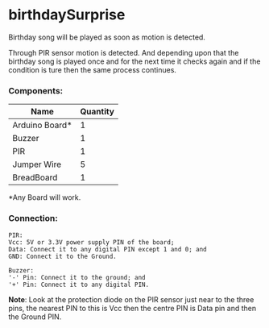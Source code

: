 # birthdaySurprise
Birthday song will be played as soon as motion is detected. 

Through PIR sensor motion is detected. And depending upon that the birthday song is played once and for the next time it checks again and if the condition is ture then the same process continues.

### Components:
Name   | Quantity
-------|---------
Arduino Board* | 1
Buzzer | 1
PIR| 1
Jumper Wire| 5
BreadBoard | 1

*Any Board will work.
### Connection:
```
PIR:
Vcc: 5V or 3.3V power supply PIN of the board;
Data: Connect it to any digital PIN except 1 and 0; and
GND: Connect it to the Ground.

Buzzer:
'-' Pin: Connect it to the ground; and
'+' Pin: Connect it to any digital PIN.
```

__Note__: Look at the protection diode on the PIR sensor just near to the three pins, the nearest PIN to this is Vcc then the centre PIN is Data pin and then the Ground PIN.
